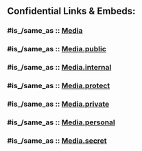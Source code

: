 
## Confidential Links & Embeds: 

### #is_/same_as :: [Media](/_Standards/Society/Communication/Media.md) 

### #is_/same_as :: [Media.public](/_public/Society/Communication/Media.public.md) 

### #is_/same_as :: [Media.internal](/_internal/Society/Communication/Media.internal.md) 

### #is_/same_as :: [Media.protect](/_protect/Society/Communication/Media.protect.md) 

### #is_/same_as :: [Media.private](/_private/Society/Communication/Media.private.md) 

### #is_/same_as :: [Media.personal](/_personal/Society/Communication/Media.personal.md) 

### #is_/same_as :: [Media.secret](/_secret/Society/Communication/Media.secret.md)

